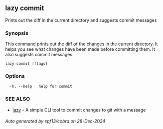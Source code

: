 ## lazy commit

Prints out the diff in the current directory and suggests commit messages

### Synopsis

This command prints out the diff of the changes in the current directory.
It helps you see what changes have been made before committing them. It also suggests commit messages.

```
lazy commit [flags]
```

### Options

```
  -h, --help   help for commit
```

### SEE ALSO

* [lazy](lazy.md)	 - A simple CLI tool to commit changes to git with a message

###### Auto generated by spf13/cobra on 28-Dec-2024
